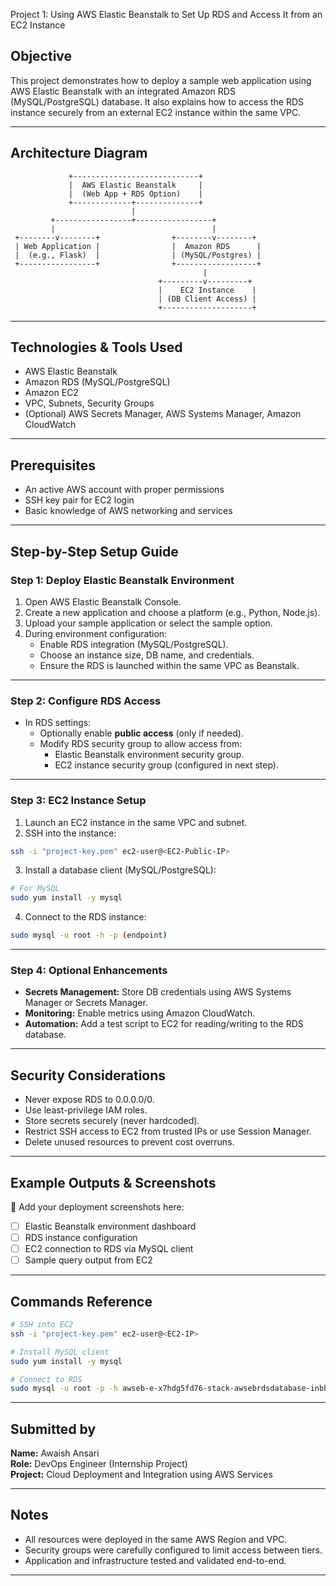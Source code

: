  Project 1: Using AWS Elastic Beanstalk to Set Up RDS and Access It from an EC2 Instance

## Objective

This project demonstrates how to deploy a sample web application using AWS Elastic Beanstalk with an integrated Amazon RDS (MySQL/PostgreSQL) database. It also explains how to access the RDS instance securely from an external EC2 instance within the same VPC.

---

## Architecture Diagram

```
             +----------------------------+
             |  AWS Elastic Beanstalk     |
             |  (Web App + RDS Option)    |
             +-------------+--------------+
                           |
         +-----------------+-----------------+
         |                                   |
 +--------v--------+                +--------v--------+
 | Web Application |                |  Amazon RDS      |
 |  (e.g., Flask)  |                | (MySQL/Postgres) |
 +-----------------+                +------------------+
                                           |
                                 +---------v---------+
                                 |    EC2 Instance    |
                                 | (DB Client Access) |
                                 +--------------------+
```

---

## Technologies & Tools Used

- AWS Elastic Beanstalk
- Amazon RDS (MySQL/PostgreSQL)
- Amazon EC2
- VPC, Subnets, Security Groups
- (Optional) AWS Secrets Manager, AWS Systems Manager, Amazon CloudWatch

---

## Prerequisites

- An active AWS account with proper permissions
- SSH key pair for EC2 login
- Basic knowledge of AWS networking and services

---

## Step-by-Step Setup Guide

### Step 1: Deploy Elastic Beanstalk Environment

1. Open AWS Elastic Beanstalk Console.
2. Create a new application and choose a platform (e.g., Python, Node.js).
3. Upload your sample application or select the sample option.
4. During environment configuration:
   - Enable RDS integration (MySQL/PostgreSQL).
   - Choose an instance size, DB name, and credentials.
   - Ensure the RDS is launched within the same VPC as Beanstalk.

---

### Step 2: Configure RDS Access

- In RDS settings:
  - Optionally enable **public access** (only if needed).
  - Modify RDS security group to allow access from:
    - Elastic Beanstalk environment security group.
    - EC2 instance security group (configured in next step).

---

### Step 3: EC2 Instance Setup

1. Launch an EC2 instance in the same VPC and subnet.
2. SSH into the instance:

```bash
ssh -i "project-key.pem" ec2-user@<EC2-Public-IP>
```

3. Install a database client (MySQL/PostgreSQL):

```bash
# For MySQL
sudo yum install -y mysql
```

4. Connect to the RDS instance:

```bash
sudo mysql -u root -h -p (endpoint)
```

---

### Step 4: Optional Enhancements

- **Secrets Management:** Store DB credentials using AWS Systems Manager or Secrets Manager.
- **Monitoring:** Enable metrics using Amazon CloudWatch.
- **Automation:** Add a test script to EC2 for reading/writing to the RDS database.

---

## Security Considerations

- Never expose RDS to 0.0.0.0/0.
- Use least-privilege IAM roles.
- Store secrets securely (never hardcoded).
- Restrict SSH access to EC2 from trusted IPs or use Session Manager.
- Delete unused resources to prevent cost overruns.

---

## Example Outputs & Screenshots

📸 Add your deployment screenshots here:

- [ ] Elastic Beanstalk environment dashboard  
- [ ] RDS instance configuration  
- [ ] EC2 connection to RDS via MySQL client  
- [ ] Sample query output from EC2  

---

## Commands Reference

```bash
# SSH into EC2
ssh -i "project-key.pem" ec2-user@<EC2-IP>

# Install MySQL client
sudo yum install -y mysql

# Connect to RDS
sudo mysql -u root -p -h awseb-e-x7hdg5fd76-stack-awsebrdsdatabase-inbhy6m pogps.c7u882mc6jgt.ap-south-1.rds.amazonaws.com

```

---

## Submitted by

**Name:** Awaish Ansari  
**Role:** DevOps Engineer (Internship Project)  
**Project:** Cloud Deployment and Integration using AWS Services  

---

## Notes

- All resources were deployed in the same AWS Region and VPC.
- Security groups were carefully configured to limit access between tiers.
- Application and infrastructure tested and validated end-to-end.

---
